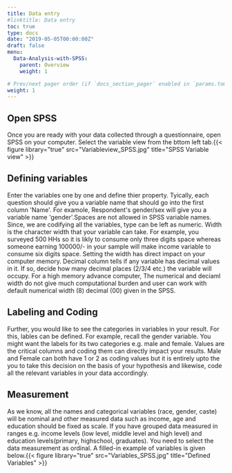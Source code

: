 ```yaml
---
title: Data entry
#linktitle: Data entry
toc: true
type: docs
date: "2019-05-05T00:00:00Z"
draft: false
menu:
  Data-Analysis-with-SPSS:
    parent: Overview
    weight: 1

# Prev/next pager order (if `docs_section_pager` enabled in `params.toml`)
weight: 1
---
```

## **Open SPSS**
Once you are ready with your data collected through a questionnaire, open SPSS on your computer. Select the variable view from the bttom left tab.{{< figure library="true" src="Variableview_SPSS.jpg" title="SPSS Variable view" >}}
## **Defining variables**
Enter the variables one by one and define thier property. Tyically, each question should give you a variable name that should go into the first column 'Name'. For examole, Respondent's gender/sex will give you a variable name 'gender'.Spaces are not allowed in SPSS variable names.
Since, we are codifying all the variables, type can be left as numeric. Width is the character width that your variable can take. For example, you surveyed 500 HHs so it is likly to consume only three digits space whereas someone earning 100000/- in your sample will make income variable to consume six digits space. Setting the width has direct impact on your computer memory. Decimal column tells if any variable has decimal values in it. If so, decide how many decimal places (2/3/4 etc.) the variable will occupy. For a high memory advance computer, The numerical and deciaml width do not give much computational burden and user can work with default numerical width (8) decimal (00) given in the SPSS.
## **Labeling and Coding**
Further, you would like to see the categories in variables in your result. For this, lables can be defined. For example, recall the gender variable. You might want the labels for its two categories e.g. male and female. Values are the critical columns and coding them can directly impact your results. Male and Female can both have 1 or 2 as coding values but it is entirely upto the you to take this decision on the basis of your hypothesis and likewise, code all the relevant variables in your data accordingly. 
## **Measurement**
As we know, all the names and categorical variables (race, gender, caste) will be nominal and other measured data such as income, age and education should be fixed as scale. If you have grouped data measured in ranges e.g. income levels (low level, middle level and high level) and education levels(primary, highschool, graduates). You need to select the data measurement as ordinal. A filled-in example of variables is given below.{{< figure library="true" src="Variables_SPSS.jpg" title="Defined Variables" >}}


